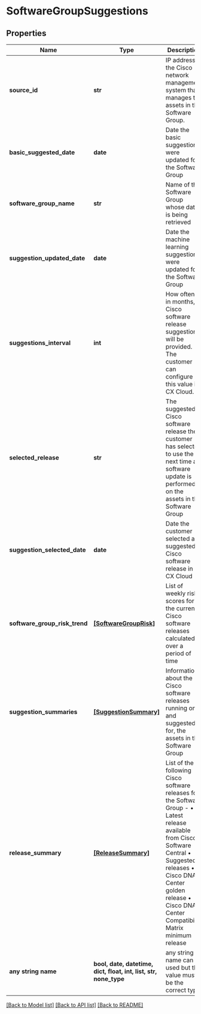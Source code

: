 # SoftwareGroupSuggestions


## Properties
Name | Type | Description | Notes
------------ | ------------- | ------------- | -------------
**source_id** | **str** | IP address of the Cisco network management system that manages the assets in the Software Group. | [optional] 
**basic_suggested_date** | **date** | Date the basic suggestions were updated for the Software Group | [optional] 
**software_group_name** | **str** | Name of the Software Group whose data is being retrieved | [optional] 
**suggestion_updated_date** | **date** | Date the machine learning suggestions were updated for the Software Group | [optional] 
**suggestions_interval** | **int** | How often, in months, Cisco software release suggestions will be provided. The customer can configure this value in CX Cloud. | [optional] 
**selected_release** | **str** | The suggested Cisco software release the customer has selected to use the next time a software update is performed on the assets in the Software Group | [optional] 
**suggestion_selected_date** | **date** | Date the customer selected a suggested Cisco software release in CX Cloud | [optional] 
**software_group_risk_trend** | [**[SoftwareGroupRisk]**](SoftwareGroupRisk.md) | List of weekly risk scores for the current Cisco software releases calculated over a period of time | [optional] 
**suggestion_summaries** | [**[SuggestionSummary]**](SuggestionSummary.md) | Information about the Cisco software releases running on, and suggested for, the assets in the Software Group | [optional] 
**release_summary** | [**[ReleaseSummary]**](ReleaseSummary.md) | List of the following Cisco software releases for the Software Group - • Latest release available from Cisco Software Central • Suggested releases • Cisco DNA Center golden release • Cisco DNA Center Compatibility Matrix minimum release | [optional] 
**any string name** | **bool, date, datetime, dict, float, int, list, str, none_type** | any string name can be used but the value must be the correct type | [optional]

[[Back to Model list]](../README.md#documentation-for-models) [[Back to API list]](../README.md#documentation-for-api-endpoints) [[Back to README]](../README.md)


